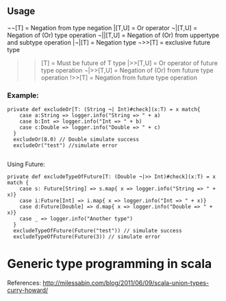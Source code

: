 
## Usage
¬¬[T]    = Negation from type negation
|[T,U]   = Or operator
¬|[T,U]  = Negation of (Or) type operation
¬||[T,U] =  Negation of (Or) from uppertype and subtype operation
|¬|[T]   = Negation type
¬>>[T]   = exclusive future type
>>[T]    = Must be future of T type
|>>[T,U] = Or operator of future type operation
¬|>>[T,U] = Negation of (Or) from future type operation
!>>[T] = Negation from future type operation

### Example: 

```
private def excludeOr[T: (String ¬| Int)#check](x:T) = x match{
    case a:String => logger.info("String => " + a)
    case b:Int => logger.info("Int => " + b)
    case c:Double => logger.info("Double => " + c)
  }
  excludeOr(8.0) // Double simulate success
  excludeOr("test") //simulate error
  
```

Using Future: 
```
private def excludeTypeOfFuture[T: (Double ¬|>> Int)#check](x:T) = x match {
    case s: Future[String] => s.map{ x => logger.info("String => " + x)}
    case i:Future[Int] => i.map{ x => logger.info("Int => " + x)}
    case d:Future[Double] => d.map{ x => logger.info("Double => " + x)}
    case _ => logger.info("Another type")
  }
  excludeTypeOfFuture(Future("test")) // simulate success
  excludeTypeOfFuture(Future(3)) // simulate error

```

# Generic type programming in scala

References: http://milessabin.com/blog/2011/06/09/scala-union-types-curry-howard/
